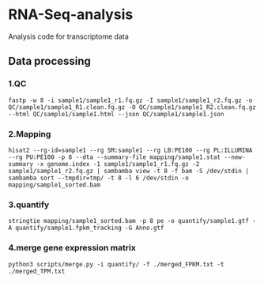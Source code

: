 # RNA-Seq-analysis
Analysis code for transcriptome data

## Data processing

### 1.QC

    fastp -w 8 -i sample1/sample1_r1.fq.gz -I sample1/sample1_r2.fq.gz -o QC/sample1/sample1_R1.clean.fq.gz -O QC/sample1/sample1_R2.clean.fq.gz --html QC/sample1/sample1.html --json QC/sample1/sample1.json

### 2.Mapping

    hisat2 --rg-id=sample1 --rg SM:sample1 --rg LB:PE100 --rg PL:ILLUMINA --rg PU:PE100 -p 8 --dta --summary-file mapping/sample1.stat --new-summary -x genome.index -1 sample1/sample1_r1.fq.gz -2 sample1/sample1_r2.fq.gz | sambamba view -t 8 -f bam -S /dev/stdin | sambamba sort --tmpdir=tmp/ -t 8 -l 6 /dev/stdin -o mapping/sample1_sorted.bam

### 3.quantify

    stringtie mapping/sample1_sorted.bam -p 8 pe -o quantify/sample1.gtf -A quantify/sample1.fpkm_tracking -G Anno.gtf

### 4.merge gene expression matrix

    python3 scripts/merge.py -i quantify/ -f ./merged_FPKM.txt -t ./merged_TPM.txt



